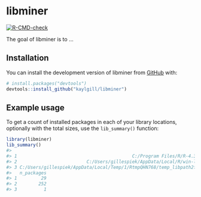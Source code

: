 
<!-- README.md is generated from README.Rmd. Please edit that file -->

# libminer

<!-- badges: start -->

[![R-CMD-check](https://github.com/kaylgill/libminer/actions/workflows/R-CMD-check.yaml/badge.svg)](https://github.com/kaylgill/libminer/actions/workflows/R-CMD-check.yaml)
<!-- badges: end -->

The goal of libminer is to …

## Installation

You can install the development version of libminer from
[GitHub](https://github.com/) with:

``` r
# install.packages("devtools")
devtools::install_github("kaylgill/libminer")
```

## Example usage

To get a count of installed packages in each of your library locations,
optionally with the total sizes, use the `lib_summary()` function:

``` r
library(libminer)
lib_summary()
#>                                                                        Library
#> 1                                           C:/Program Files/R/R-4.3.1/library
#> 2                          C:/Users/gillespiek/AppData/Local/R/win-library/4.3
#> 3 C:/Users/gillespiek/AppData/Local/Temp/1/RtmpQHN768/temp_libpath2fcc70245b76
#>   n_packages
#> 1         29
#> 2        252
#> 3          1
```
